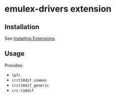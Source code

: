 # emulex-drivers extension

## Installation

See [Installing Extensions](https://github.com/siderolabs/extensions#installing-extensions).

## Usage

Provides:

* `lpfc`
* `crct10dif_common`
* `crct10dif_generic`
* `crc-t10dif`